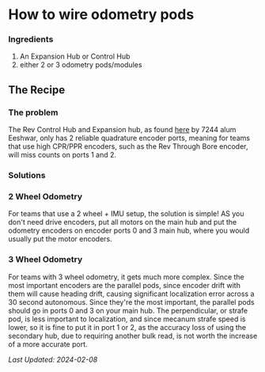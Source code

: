 # How to wire odometry pods

### Ingredients


1. An Expansion Hub or Control Hub
2. either 2 or 3 odometry pods/modules
     
## The Recipe

### The problem
The Rev Control Hub and Expansion hub, as found [here](https://blog.eeshwark.com/robotblog/rev-hub-quadrature) by 7244 alum Eeshwar, only has 2 reliable quadrature encoder ports, meaning for teams that use high CPR/PPR encoders, such as the Rev Through Bore encoder, will miss counts on ports 1 and 2.


### Solutions
### 2 Wheel Odometry
For teams that use a 2 wheel + IMU setup, the solution is simple! AS you don't need drive encoders, put all motors on the main hub and put the odometry encoders on encoder ports 0 and 3 main hub, where you would usually put the motor encoders.

### 3 Wheel Odometry
For teams with 3 wheel odometry, it gets much more complex. Since the most important encoders are the parallel pods, since encoder drift with them will cause heading drift, causing significant localization error across a 30 second autonomous. Since they're the most important, the parallel pods should go in ports 0 and 3 on your main hub. The perpendicular, or strafe pod, is less important to localization, and since mecanum strafe speed is lower, so it is fine to put it in port 1 or 2, as the accuracy loss of using the secondary hub, due to requiring another bulk read, is not worth the increase of a more accurate port.




*Last Updated: 2024-02-08*